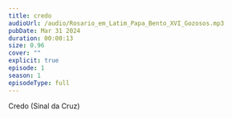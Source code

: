 ```yaml
---
title: credo
audioUrl: /audio/Rosario_em_Latim_Papa_Bento_XVI_Gozosos.mp3
pubDate: Mar 31 2024
duration: 00:00:13
size: 0.96
cover: ""
explicit: true
episode: 1
season: 1
episodeType: full
---
```

Credo (Sinal da Cruz)